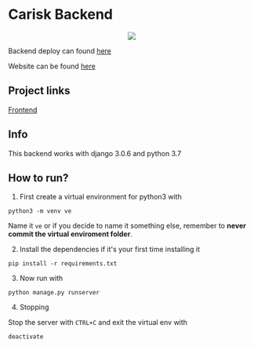# Carisk Backend

<p align="center">
  <img src="https://i.imgur.com/2RFEstw.png">
</p>

Backend deploy can found [here](https://does-not-exist-yet.com/)

Website can be found [here](https://does-not-exist-yet.com/)

## Project links

[Frontend](https://github.com/Carisk/Carisk-Frontend) 

## Info

This backend works with django 3.0.6 and python 3.7

## How to run?

1. First create a virtual environment for python3 with

```
python3 -m venv ve
```

Name it `ve` or if you decide to name it something else, remember to **never commit the
virtual enviroment folder**.

2. Install the dependencies if it's your first time installing it

```
pip install -r requirements.txt
```

3. Now run with

```
python manage.py runserver
```

4. Stopping

Stop the server with `CTRL+C` and exit the virtual env with 

```
deactivate
```
